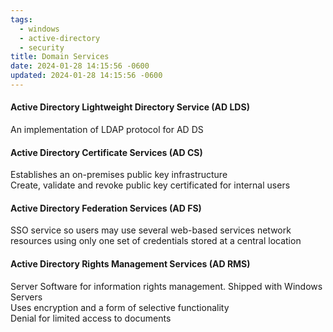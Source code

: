 ```yaml
---
tags:
  - windows
  - active-directory
  - security
title: Domain Services
date: 2024-01-28 14:15:56 -0600
updated: 2024-01-28 14:15:56 -0600
---
```


#### Active Directory Lightweight Directory Service (AD LDS)
An implementation of LDAP protocol for AD DS

#### Active Directory Certificate Services (AD CS)
Establishes an on-premises public key infrastructure  
Create, validate and revoke public key certificated for internal users

#### Active Directory Federation Services (AD FS)
SSO service so users may use several web-based services network resources using only one set of credentials stored at a central location

#### Active Directory Rights Management Services (AD RMS)
Server Software for information rights management. Shipped with Windows Servers  
Uses encryption and a form of selective functionality  
Denial for limited access to documents
